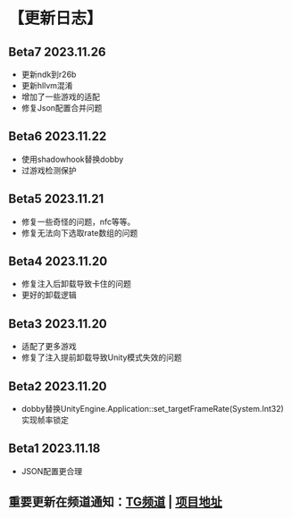 # 【更新日志】

## Beta7 2023.11.26
- 更新ndk到r26b
- 更新hllvm混淆
- 增加了一些游戏的适配
- 修复Json配置合并问题

## Beta6 2023.11.22
- 使用shadowhook替换dobby
- 过游戏检测保护

## Beta5 2023.11.21
- 修复一些奇怪的问题，nfc等等。
- 修复无法向下选取rate数组的问题

## Beta4 2023.11.20
- 修复注入后卸载导致卡住的问题
- 更好的卸载逻辑

## Beta3 2023.11.20
- 适配了更多游戏
- 修复了注入提前卸载导致Unity模式失效的问题

## Beta2 2023.11.20
- dobby替换UnityEngine.Application::set_targetFrameRate(System.Int32)实现帧率锁定

## Beta1 2023.11.18
- JSON配置更合理

## 重要更新在频道通知：[TG频道](https://t.me/HCha1234) | [项目地址](https://github.com/OneB1ank/zygisk-Tweaker)